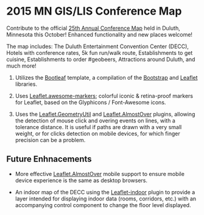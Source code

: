 2015 MN GIS/LIS Conference Map
==============

Contribute to the official [25th Annual Conference Map](http://geospatialem.github.io/conference-map) held in Duluth, Minnesota this October! Enhanced functionality and new places welcome! 

The map includes: The Duluth Entertainment Convention Center (DECC), Hotels with conference rates, 5k fun run/walk route, Establishments to get cuisine, Establishments to order #geobeers, Attractions around Duluth, and much more!

1. Utilizes the <a href="https://github.com/bmcbride/bootleaf">Bootleaf</a> template, a compilation of the <a href="https://github.com/twbs/bootstrap">Bootstrap</a> and <a href="https://github.com/Leaflet/Leaflet/">Leaflet</a> libraries.

2. Uses <a href="https://github.com/lvoogdt/Leaflet.awesome-markers">Leaflet.awesome-markers</a>; colorful iconic & retina-proof markers for Leaflet, based on the Glyphicons / Font-Awesome icons.

3. Uses the [Leaflet.GeometryUtil](https://github.com/makinacorpus/Leaflet.GeometryUtil) and [Leaflet.AlmostOver](https://github.com/makinacorpus/Leaflet.AlmostOver) plugins, allowing the detection of mouse click and overing events on lines, with a tolerance distance. It is useful if paths are drawn with a very small weight, or for clicks detection on mobile devices, for which finger precision can be a problem.


## Future Enhnacements

- More effective [Leaflet.AlmostOver](https://github.com/makinacorpus/Leaflet.AlmostOver) mobile support to ensure mobile device experience is the same as desktop browsers.

- An indoor map of the DECC using the [Leaflet-indoor](https://github.com/cbaines/leaflet-indoor) plugin to provide a layer intended for displaying indoor data (rooms, corridors, etc.) with an accompanying control component to change the floor level displayed.
